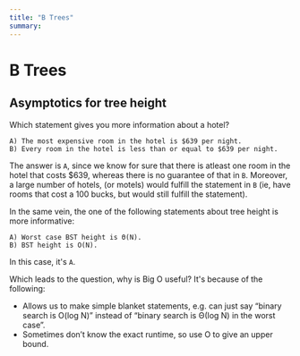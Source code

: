 ```yaml
---
title: "B Trees"
summary:
---
```


B Trees
===

Asymptotics for tree height
---

Which statement gives you more information about a hotel?

```
A) The most expensive room in the hotel is $639 per night.
B) Every room in the hotel is less than or equal to $639 per night.
```

The answer is `A`, since we know for sure that there is atleast one room in the
hotel that costs $639, whereas there is no guarantee of that in `B`. Moreover, a
large number of hotels, (or motels) would fulfill the statement in `B` (ie, have
rooms that cost a 100 bucks, but would still fulfill the statement).

In the same vein, the one of the following statements about tree height is more
informative:

```
A) Worst case BST height is Θ(N).
B) BST height is O(N).
```

In this case, it's `A`.

Which leads to the question, why is Big O useful? It's because of the following:

- Allows us to make simple blanket statements, e.g. can just say “binary search
is O(log N)” instead of “binary search is Θ(log N) in the worst case”.
- Sometimes don’t know the exact runtime, so use O to give an upper bound.

